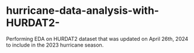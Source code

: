 # hurricane-data-analysis-with-HURDAT2-
Performing EDA on HURDAT2 dataset that was updated on April 26th, 2024 to include in the 2023 hurricane season.
